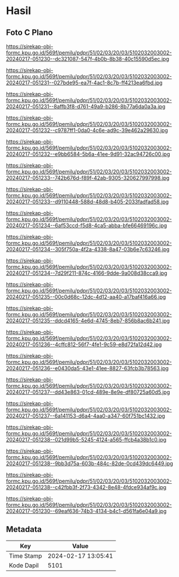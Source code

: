 # Hasil

## Foto C Plano

https://sirekap-obj-formc.kpu.go.id/569f/pemilu/pdpr/51/02/03/20/03/5102032003002-20240217-051230--dc321087-547f-4b0b-8b38-40c15590d5ec.jpg

https://sirekap-obj-formc.kpu.go.id/569f/pemilu/pdpr/51/02/03/20/03/5102032003002-20240217-051231--027bde95-ea7f-4ac1-8c7b-ff4213ea6fbd.jpg

https://sirekap-obj-formc.kpu.go.id/569f/pemilu/pdpr/51/02/03/20/03/5102032003002-20240217-051231--8affb3f8-d761-49a9-b286-8b77a6da0a3a.jpg

https://sirekap-obj-formc.kpu.go.id/569f/pemilu/pdpr/51/02/03/20/03/5102032003002-20240217-051232--c9787ff1-0da0-4c6e-ad9c-39e462a29630.jpg

https://sirekap-obj-formc.kpu.go.id/569f/pemilu/pdpr/51/02/03/20/03/5102032003002-20240217-051232--e9bb6584-5b6a-41ee-9d91-32ac94726c00.jpg

https://sirekap-obj-formc.kpu.go.id/569f/pemilu/pdpr/51/02/03/20/03/5102032003002-20240217-051233--742b676d-f89f-42ab-9305-320627997998.jpg

https://sirekap-obj-formc.kpu.go.id/569f/pemilu/pdpr/51/02/03/20/03/5102032003002-20240217-051233--d9110448-588d-48d8-b405-2033fadfad58.jpg

https://sirekap-obj-formc.kpu.go.id/569f/pemilu/pdpr/51/02/03/20/03/5102032003002-20240217-051234--6af53ccd-f5d8-4ca5-abba-bfe66469196c.jpg

https://sirekap-obj-formc.kpu.go.id/569f/pemilu/pdpr/51/02/03/20/03/5102032003002-20240217-051234--305f750a-4f2a-4338-8a47-03b6e7c63246.jpg

https://sirekap-obj-formc.kpu.go.id/569f/pemilu/pdpr/51/02/03/20/03/5102032003002-20240217-051234--7d29f211-874c-4166-9dde-9a008d38cca9.jpg

https://sirekap-obj-formc.kpu.go.id/569f/pemilu/pdpr/51/02/03/20/03/5102032003002-20240217-051235--00c0d68c-12dc-4d12-aa40-a17baf416a66.jpg

https://sirekap-obj-formc.kpu.go.id/569f/pemilu/pdpr/51/02/03/20/03/5102032003002-20240217-051235--ddcd4165-4e6d-4745-8eb7-856b8ac6b241.jpg

https://sirekap-obj-formc.kpu.go.id/569f/pemilu/pdpr/51/02/03/20/03/5102032003002-20240217-051236--4cffc812-56f7-4fe1-9c59-e8d72fa12d42.jpg

https://sirekap-obj-formc.kpu.go.id/569f/pemilu/pdpr/51/02/03/20/03/5102032003002-20240217-051236--e0430da5-43e1-41ee-8827-63fcb3b78563.jpg

https://sirekap-obj-formc.kpu.go.id/569f/pemilu/pdpr/51/02/03/20/03/5102032003002-20240217-051237--dd43e863-01cd-489e-8e9e-df80725a60d5.jpg

https://sirekap-obj-formc.kpu.go.id/569f/pemilu/pdpr/51/02/03/20/03/5102032003002-20240217-051237--6a141153-d6a4-4aa0-a347-60f751bc1432.jpg

https://sirekap-obj-formc.kpu.go.id/569f/pemilu/pdpr/51/02/03/20/03/5102032003002-20240217-051238--021d99b5-5245-4124-a565-ffcb4a38b1c0.jpg

https://sirekap-obj-formc.kpu.go.id/569f/pemilu/pdpr/51/02/03/20/03/5102032003002-20240217-051238--9bb3d75a-603b-484c-82de-0cd439dc6449.jpg

https://sirekap-obj-formc.kpu.go.id/569f/pemilu/pdpr/51/02/03/20/03/5102032003002-20240217-051238--c42fbb3f-2f73-4342-8e48-4fdce934af9c.jpg

https://sirekap-obj-formc.kpu.go.id/569f/pemilu/pdpr/51/02/03/20/03/5102032003002-20240217-051230--69eaf636-74b3-4134-b4c1-d561fa6e04a9.jpg


## Metadata

| Key        | Value               |
| ---------- | ------------------- |
| Time Stamp | 2024-02-17 13:05:41 |
| Kode Dapil | 5101                |



